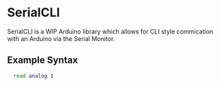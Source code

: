 # SerialCLI

SerialCLI is a WIP Arduino library which allows for CLI style commication with an Arduino via the Serial Monitor.

## Example Syntax

```bash
  read analog 1
```
